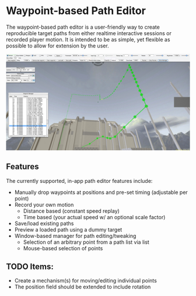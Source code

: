 # Waypoint-based Path Editor
The waypoint-based path editor is a user-friendly way to create reproducible target paths from either realtime interactive sessions or recorded player motion. It is intended to be as simple, yet flexible as possible to allow for extension by the user.

![](./content/waypoint_editor.jpg)

## Features
The currently supported, in-app path editor features include:

* Manually drop waypoints at positions and pre-set timing (adjustable per point)
* Record your own motion
    * Distance based (constant speed replay)
    * Time based (your actual speed w/ an optional scale factor)
* Save/load existing paths
* Preview a loaded path using a dummy target
* Window-based manager for path editing/tweaking
    * Selection of an arbitrary point from a path list via list
    * Mouse-based selection of points

## TODO Items:
* Create a mechanism(s) for moving/editing individual points
* The position field should be extended to include rotation